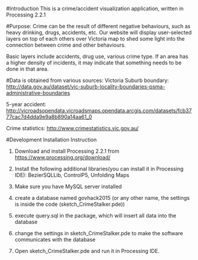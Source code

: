 #Introduction
This is a crime/accident visualization application, written in Processing 2.2.1

#Purpose:
Crime can be the result of different negative behaviours, such as heavy drinking, drugs, accidents, etc. Our website will display user-selected layers on top of each others over Victoria map to shed some light into the connection between crime and other behaviours.

Basic layers include accidents, drug use, various crime type. If an area has a higher density of incidents, it may indicate that something needs to be done in that area.
	
#Data is obtained from various sources:
Victoria Suburb boundary: http://data.gov.au/dataset/vic-suburb-locality-boundaries-psma-administrative-boundaries

5-year accident: http://vicroadsopendata.vicroadsmaps.opendata.arcgis.com/datasets/fcb3777cac7d4dda9e9a8b890a14aa61_0

Crime statistics: http://www.crimestatistics.vic.gov.au/

#Development Installation Instruction
1. Download and install Processing 2.2.1 from https://www.processing.org/download/

2. Install the following additional libraries(you can install it in Processing IDE): BezierSQLLib, ControlP5, Unfolding Maps

3. Make sure you have MySQL server installed

4. create a database named govhack2015 (or any other name, the settings is inside the code (sketch_CrimeStalker.pde))

5. execute query.sql in the package, which will insert all data into the database

6. change the settings in sketch_CrimeStalker.pde to make the software communicates with the database

7. Open sketch_CrimeStalker.pde and run it in Processing IDE.
